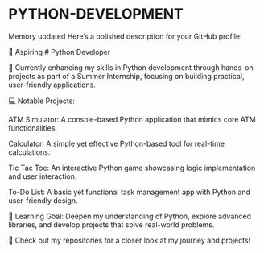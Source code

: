 # PYTHON-DEVELOPMENT
 
Memory updated
Here’s a polished description for your GitHub profile:

🌟 Aspiring # Python Developer

🚀 Currently enhancing my skills in Python development through hands-on projects as part of a Summer Internship, focusing on building practical, user-friendly applications.

💻 Notable Projects:

ATM Simulator: A console-based Python application that mimics core ATM functionalities.

Calculator: A simple yet effective Python-based tool for real-time calculations.

Tic Tac Toe: An interactive Python game showcasing logic implementation and user interaction.

To-Do List: A basic yet functional task management app with Python and user-friendly design.

🌱 Learning Goal: Deepen my understanding of Python, explore advanced libraries, and develop projects that solve real-world problems.

🔗 Check out my repositories for a closer look at my journey and projects!

